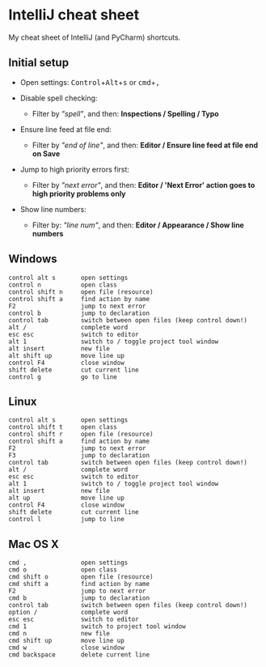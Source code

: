 IntelliJ cheat sheet
====================

My cheat sheet of IntelliJ (and PyCharm) shortcuts.


Initial setup
-------------

- Open settings:
  <kbd>Control</kbd>+<kbd>Alt</kbd>+<kbd>s</kbd> or <kbd>cmd</kbd>+<kbd>,</kbd>

- Disable spell checking:
  - Filter by *"spell"*, and then: **Inspections / Spelling / Typo**

- Ensure line feed at file end:
  - Filter by *"end of line"*, and then: **Editor / Ensure line feed at file end on Save**

- Jump to high priority errors first:
  - Filter by *"next error"*, and then: **Editor / 'Next Error' action goes to high priority problems only**

- Show line numbers:
  - Filter by: *"line num"*, and then: **Editor / Appearance / Show line numbers**


Windows
-------

    control alt s       open settings
    control n           open class
    control shift n     open file (resource)
    control shift a     find action by name
    F2                  jump to next error
    control b           jump to declaration
    control tab         switch between open files (keep control down!)
    alt /               complete word
    esc esc             switch to editor
    alt 1               switch to / toggle project tool window
    alt insert          new file
    alt shift up        move line up
    control F4          close window
    shift delete        cut current line
    control g           go to line


Linux
-----

    control alt s       open settings
    control shift t     open class
    control shift r     open file (resource)
    control shift a     find action by name
    F2                  jump to next error
    F3                  jump to declaration
    control tab         switch between open files (keep control down!)
    alt /               complete word
    esc esc             switch to editor
    alt 1               switch to / toggle project tool window
    alt insert          new file
    alt up              move line up
    control F4          close window
    shift delete        cut current line
    control l           jump to line


Mac OS X
--------

    cmd ,               open settings
    cmd o               open class
    cmd shift o         open file (resource)
    cmd shift a         find action by name
    F2                  jump to next error
    cmd b               jump to declaration
    control tab         switch between open files (keep control down!)
    option /            complete word
    esc esc             switch to editor
    cmd 1               switch to project tool window
    cmd n               new file
    cmd shift up        move line up
    cmd w               close window
    cmd backspace       delete current line
